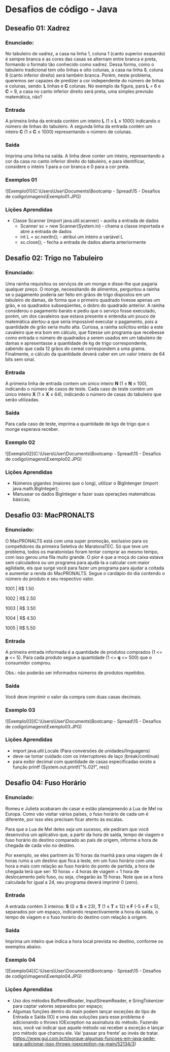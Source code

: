 # Desafios de código - Java



## Deseafio 01: Xadrez

### Enunciado: 

No tabuleiro de xadrez, a casa na linha 1, coluna 1 (canto superior esquerdo) é sempre branca e as cores das casas se alternam entre branca e preta, formando o formato tão conhecido como xadrez. Dessa forma, como o tabuleiro tradicional tem oito linhas e oito colunas, a casa na linha 8, coluna 8 (canto inferior direito) será também branca. Porém, neste problema, queremos ser capazes de predizer a cor independente do número de linhas e colunas, sendo: **L** linhas e **C** colunas. No exemplo da figura, para **L** = 6 e **C** = 9, a casa no canto inferior direito será preta, uma simples previsão matemática, não?



### Entrada

A primeira linha da entrada contém um inteiro **L** (1 ≤ **L** ≤ 1000) indicando o número de linhas do tabuleiro.
A segunda linha da entrada contém um inteiro **C** (1 ≤ **C** ≤ 1000) representando o número de colunas.



### Saída 

Imprima uma linha na saída. A linha deve conter um inteiro, representando a cor da casa no canto inferior direito do tabuleiro, e para identificar, considere o inteiro 1 para a cor branca e 0 para a cor preta.

### Exemplos 01

![Exemplo01](C:\Users\User\Documents\Bootcamp - Spread\15 - Desafios de codigo\imagens\Exemplo01.JPG)



### Lições Aprendidas

- Classe Scanner (import java.util.scanner) - auxilia a entrada de dados
  - Scanner sc = new Scanner(System.in) - chama a classe importada e abre a entrada de dados
  - int L = sc.nextIn(); - atribui um inteiro a variável L
  - sc.close(); - fecha a entrada de dados aberta anteriormente



## Desafio 02: Trigo no Tabuleiro



### Enunciado:

Uma rainha requisitou os serviços de um monge e disse-lhe que pagaria qualquer preço. O monge, necessitando de alimentos, perguntou a rainha se o pagamento poderia ser feito em grãos de trigo dispostos em um tabuleiro de damas, de forma que o primeiro quadrado tivesse apenas um grão, e os quadrados subseqüentes, o dobro do quadrado anterior. A rainha considerou o pagamento barato e pediu que o serviço fosse executado, porém, um dos cavaleiros que estava presente e entendia um pouco de matemática alertou-a que seria impossível executar o pagamento, pois a quantidade de grão seria muito alta. Curiosa, a rainha solicitou então a este cavaleiro que era bom em cálculo, que fizesse um programa que recebesse como entrada o número de quadrados a serem usados em um tabuleiro de damas e apresentasse a quantidade de kg de trigo correspondente, sabendo que cada 12 grãos do cereal correspondem a uma grama. Finalmente, o cálculo da quantidade deverá caber em um valor inteiro de 64 bits sem sinal.



### Entrada

A primeira linha de entrada contem um único inteiro **N** (1 ≤ **N** ≤ 100), indicando o número de casos de teste. Cada caso de teste contém um único inteiro **X** (1 ≤ **X** ≤ 64), indicando o número de casas do tabuleiro que serão utilizadas.



### Saída

Para cada caso de teste, imprima a quantidade de kgs de trigo que o monge esperava receber.



### Exemplo 02

![Exemplo02](C:\Users\User\Documents\Bootcamp - Spread\15 - Desafios de codigo\imagens\Exemplo02.JPG)



### Lições Aprendidas

- Números gigantes (maiores que o long), utilizar o BIgIntenger (import java.math.BigInteger);
- Manusear os dados BigInteger e fazer suas operações matemáticas básicas;



## Desafio 03: MacPRONALTS



### Enunciado:

O MacPRONALTS está com uma super promoção, exclusivo para os competidores da primeira Seletiva do MaratonaTEC. Só que teve um problema, todos os maratonistas foram tentar comprar ao mesmo tempo, com isso gerou uma fila muito grande. O pior é que a moça do caixa estava sem calculadora ou um programa para ajudá-la a calcular com maior agilidade, eis que surge você para fazer um programa para ajudar a coitada e aumentar a renda do MacPRONALTS. Segue o cardápio do dia contendo o número do produto e seu respectivo valor.

1001 | R$ 1.50

1002 | R$ 2.50

1003 | R$ 3.50

1004 | R$ 4.50

1005 | R$ 5.50



### Entrada

A primeira entrada informada é a quantidade de produtos comprados (1 <= **p** <= 5). Para cada produto segue a quantidade (1 <= **q** <= 500) que o consumidor comprou.

Obs.: não poderão ser informados números de produtos repetidos.

### Saída

Você deve imprimir o valor da compra com duas casas decimais.



### Exemplo 03

![Exemplo03](C:\Users\User\Documents\Bootcamp - Spread\15 - Desafios de codigo\imagens\Exemplo03.JPG)



### Lições Aprendidas

-  import java.util.Locale (Para conversões de unidades/linguagens)
- deve-se tomar cuidado com os interruptores de laço (break/continue)
- para exibir decimal com quantidade de casas especificadas existe a função printf (System.out.printf("%.02f", res))



## Desafio 04: Fuso Horário



### Enunciado:

Romeu e Julieta acabaram de casar e estão planejamendo a Lua de Mel na Europa. Como vão visitar vários países, o fuso horário de cada um é diferente, por isso eles precisam ficar atento às escalas.

Para que a Lua de Mel deles seja um sucesso, ele pediram que você desenvolva um aplicativo que, a partir da hora de saída, tempo de viagem e fuso horário do destino comparado ao país de origem, informe a hora de chegada de cada vôo no destino. 

Por exemplo, se eles partirem às 10 horas da manhã para uma viagem de 4 horas rumo a um destino que fica à leste, em um fuso horário com uma hora a mais com relação ao fuso horário do ponto de partida, a hora de chegada terá que ser: 10 horas + 4 horas de viagem + 1 hora de deslocamento pelo fuso, ou seja, chegarão às 15 horas. Note que se a hora calculada for igual a 24, seu programa deverá imprimir 0 (zero).



### Entrada

A entrada contém 3 inteiros: **S** (0 ≤ **S** ≤ 23), **T** (1 ≤ **T** ≤ 12) e **F** (-5 ≤ **F** ≤ 5), separados por um espaço, indicando respectivamente a hora da saída, o tempo de viagem e o fuso horário do destino com relação à origem.

### Saída

Imprima um inteiro que indica a hora local prevista no destino, conforme os exemplos abaixo.



### Exemplo 04

![Exemplo04](C:\Users\User\Documents\Bootcamp - Spread\15 - Desafios de codigo\imagens\Exemplo04.JPG)



### Lições Aprendidas

- Uso dos métodos BufferedReader, InputStreamReader, e SringTokenizer para captar valores separados por espaço;
- Algumas funções dentro do main podem lançar exceções do tipo de Entrada e Saída (IO) e uma das soluções para esse problema é adicionando o throws IOException na assinatura do método. Fazendo isso, você vai indicar que aquele método vai receber a exceção e lançar pro método que chamou ele. Vai ‘passar pra frente’ ao invés de tratar. (https://www.guj.com.br/t/porque-algumas-funcoes-em-java-pede-para-adicionar-isso-throws-ioexception-na-main/52134/3)

